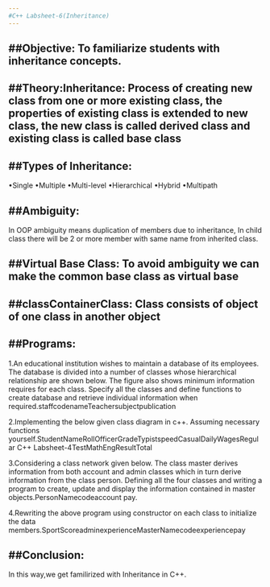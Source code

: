 ```yaml
---
#C++ Labsheet-6(Inheritance)
---
```


## ##Objective: To familiarize students with inheritance concepts.

## ##Theory:Inheritance: Process of creating new class from one or more existing class, the properties of existing class is extended to new class, the new class is called derived class and existing class is called base class

## ##Types of Inheritance:
•Single
•Multiple
•Multi-level
•Hierarchical
•Hybrid
•Multipath

## ##Ambiguity:

In OOP ambiguity means duplication of members due to inheritance, In child class there will be 2 or more member with same name from inherited class.

## ##Virtual Base Class: To avoid ambiguity we can make the common base class as virtual base

## ##classContainerClass: Class consists of object of one class in another object

## ##Programs:

1.An educational institution wishes to maintain a database of its employees. The database is divided into a number of classes whose hierarchical relationship are shown below. The figure also shows minimum information requires for each class. Specify all the classes and define functions to create database and retrieve individual information when required.staffcodenameTeachersubjectpublication

2.Implementing the below given class diagram in c++. Assuming necessary functions yourself.StudentNameRollOfficerGradeTypistspeedCasualDailyWagesRegular
C++ Labsheet-4TestMathEngResultTotal

3.Considering a class network given below. The class master derives information from both account and admin classes which in turn derive information from the class person. Defining all the four classes and writing a program to create, update and display the information contained in master objects.PersonNamecodeaccount pay.

4.Rewriting the above program using constructor on each class to initialize the data members.SportScoreadminexperienceMasterNamecodeexperiencepay

## ##Conclusion:

In this way,we get familirized with Inheritance in C++.
